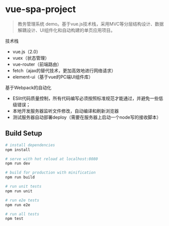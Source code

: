 # vue-spa-project
> 教务管理系统 demo。基于vue.js技术栈，采用MVC等分层结构设计、数据解耦设计、UI组件化和自动构建的单页应用项目。

技术栈

- vue.js（2.0）
- vuex（状态管理）
- vue-router（前端路由）
- fetch（ajax的替代技术，更加高效地进行网络请求）
- element-ui（基于vue的PC端UI组件库）


基于Webpack的自动化

- ESlit代码质量控制，所有代码编写必须按照标准规范才能通过，并避免一些低级错误；
- 本地开发服务器监听文件修改，自动编译和刷新浏览器
- 测试服务器自动部署deploy（需要在服务器上启动一个node写的接收脚本）


## Build Setup

``` bash
# install dependencies
npm install

# serve with hot reload at localhost:8080
npm run dev

# build for production with minification
npm run build

# run unit tests
npm run unit

# run e2e tests
npm run e2e

# run all tests
npm test
```

